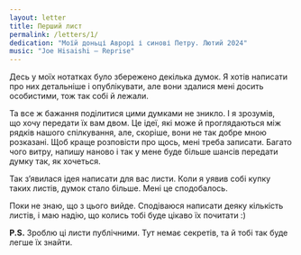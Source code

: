 ```yaml
---
layout: letter
title: Перший лист
permalink: /letters/1/
dedication: "Моїй доньці Аврорі і синові Петру. Лютий 2024"
music: "Joe Hisaishi — Reprise"
---
```


Десь у моїх нотатках було збережено декілька думок. Я хотів написати про них детальніше і опублікувати, але вони здалися мені досить особистими, тож так собі й лежали.

Та все ж бажання поділитися цими думками не зникло. І я зрозумів, що хочу передати їх вам двом. Це ідеї, які може й проглядаються між рядків нашого спілкування, але, скоріше, вони не так добре мною розказані. Щоб краще розповісти про щось, мені треба записати. Багато чого витру, напишу наново і так у мене буде більше шансів передати думку так, як хочеться.

Так зʼявилася ідея написати для вас листи. Коли я уявив собі купку таких листів, думок стало більше. Мені це сподобалось.

Поки не знаю, що з цього вийде. Сподіваюся написати деяку кількість листів, і маю надію, що колись тобі буде цікаво їх почитати :)

**P.S.** Зроблю ці листи публічними. Тут немає секретів, та й тобі так буде легше їх знайти.
